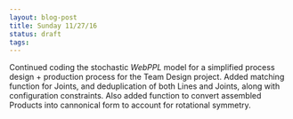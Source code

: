 ```yaml
---
layout: blog-post
title: Sunday 11/27/16
status: draft
tags:
---
```


Continued coding the stochastic *WebPPL* model for a simplified process design + production process for the Team Design project. Added matching function for Joints, and deduplication of both Lines and Joints, along with configuration constraints. Also added function to convert assembled Products into cannonical form to account for rotational symmetry.






    

